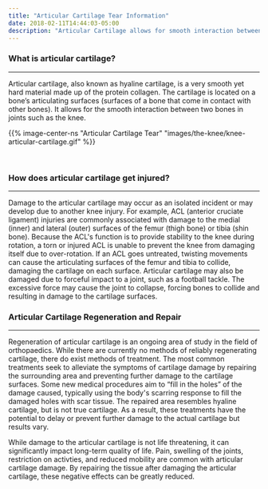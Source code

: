 ```yaml
---
title: "Articular Cartilage Tear Information"
date: 2018-02-11T14:44:03-05:00
description: "Articular Cartilage allows for smooth interaction between bones in a joint. When cartilage is damaged, it can cause osteoarthritis"
---
```




### What is articular cartilage?
<hr>
Articular cartilage, also known as hyaline cartilage, is a very smooth yet hard material 
made up of the protein collagen. The cartilage is located on a bone’s articulating surfaces 
(surfaces of a bone that come in contact with other bones). It allows for the smooth 
interaction between two bones in joints such as the knee.

{{% image-center-ns "Articular Cartilage Tear" "images/the-knee/knee-articular-cartilage.gif" %}}

<br>

### How does articular cartilage get injured?
<hr>
Damage to the articular cartilage may occur as an isolated incident or may develop due to another knee injury. 
For example, ACL (anterior cruciate ligament) injuries are commonly associated with damage 
to the medial (inner) and lateral (outer) surfaces of the femur (thigh bone) or tibia (shin bone). 
Because the ACL's function is to provide stability to the knee during rotation, a torn or injured ACL is unable to prevent the knee from damaging itself due to over-rotation. 
If an ACL goes untreated, twisting movements can cause the articulating surfaces of the femur and tibia 
to collide, damaging the cartilage on each surface. 
Articular cartilage may also be damaged due to forceful impact to a joint, such as a football tackle. The excessive force may cause the joint to collapse, forcing bones to collide and resulting in damage to the cartilage surfaces. 

<br>

### Articular Cartilage Regeneration and Repair
<hr>
Regeneration of articular cartilage is an ongoing area of study in the field of orthopaedics. 
While there are currently no methods of reliably regenerating cartilage, there do exist methods of treatment. 
The most common treatments seek to alleviate the symptoms of cartilage damage by repairing the surrounding area and preventing further damage to the cartilage surfaces. 
Some new medical procedures aim to “fill in the holes” of the damage caused, typically using the body's scarring response to fill the damaged holes with scar tissue. The repaired area resembles hyaline cartilage, but is not true cartilage. As a result, these treatments have the potential to delay or prevent further damage to the actual cartilage but results vary.

While damage to the articular cartilage is not life threatening, it can significantly impact long-term quality of life. Pain, swelling of the joints, restriction on activties, and reduced mobility are common with articular cartilage damage. By repairing the 
tissue after damaging the articular cartilage, these negative effects can be greatly reduced.
